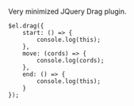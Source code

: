Very minimized JQuery Drag plugin.

```
$el.drag({
    start: () => {
        console.log(this);
    },
    move: (cords) => {
        console.log(cords);
    },
    end: () => {
        console.log(this);
    }
});
```
